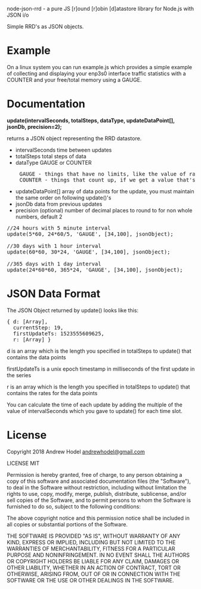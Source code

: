 node-json-rrd - a pure JS [r]ound [r]obin [d]atastore library for Node.js with JSON i/o

Simple RRD's as JSON objects.

Example
======

On a linux system you can run example.js which provides a simple example of collecting and displaying
your enp3s0 interface traffic statistics with a COUNTER and your free/total memory using a GAUGE.

Documentation
=============

__update(intervalSeconds, totalSteps, dataType, updateDataPoint[], jsonDb, precision=2);__

returns a JSON object representing the RRD datastore.

* intervalSeconds		time between updates
* totalSteps			total steps of data
* dataType			GAUGE or COUNTER
<pre>
    GAUGE - things that have no limits, like the value of raw materials
    COUNTER - things that count up, if we get a value that's less than last time it means it reset... stored as a per second rate
</pre>
* updateDataPoint[]		array of data points for the update, you must maintain the same order on following update()'s
* jsonDb			data from previous updates
* precision (optional)		number of decimal places to round to for non whole numbers, default 2

<pre>
//24 hours with 5 minute interval
update(5*60, 24*60/5, 'GAUGE', [34,100], jsonObject);

//30 days with 1 hour interval
update(60*60, 30*24, 'GAUGE', [34,100], jsonObject);

//365 days with 1 day interval
update(24*60*60, 365*24, 'GAUGE', [34,100], jsonObject);
</pre>

JSON Data Format
================

The JSON Object returned by update() looks like this:

<pre>
{ d: [Array],
  currentStep: 19,
  firstUpdateTs: 1523555609625,
  r: [Array] }
</pre>

d is an array which is the length you specified in totalSteps to update() that contains the data points

firstUpdateTs is a unix epoch timestamp in milliseconds of the first update in the series

r is an array which is the length you specified in totalSteps to update() that contains the rates for the data points

You can calculate the time of each update by adding the multiple of the value of intervalSeconds which you gave to update() for each time slot.

License
=======

Copyright 2018 Andrew Hodel
	andrewhodel@gmail.com

LICENSE MIT

Permission is hereby granted, free of charge, to any person obtaining a copy of this software and associated documentation files (the "Software"), to deal in the Software without restriction, including without limitation the rights to use, copy, modify, merge, publish, distribute, sublicense, and/or sell copies of the Software, and to permit persons to whom the Software is furnished to do so, subject to the following conditions:

The above copyright notice and this permission notice shall be included in all copies or substantial portions of the Software.

THE SOFTWARE IS PROVIDED "AS IS", WITHOUT WARRANTY OF ANY KIND, EXPRESS OR IMPLIED, INCLUDING BUT NOT LIMITED TO THE WARRANTIES OF MERCHANTABILITY, FITNESS FOR A PARTICULAR PURPOSE AND NONINFRINGEMENT. IN NO EVENT SHALL THE AUTHORS OR COPYRIGHT HOLDERS BE LIABLE FOR ANY CLAIM, DAMAGES OR OTHER LIABILITY, WHETHER IN AN ACTION OF CONTRACT, TORT OR OTHERWISE, ARISING FROM, OUT OF OR IN CONNECTION WITH THE SOFTWARE OR THE USE OR OTHER DEALINGS IN THE SOFTWARE.
